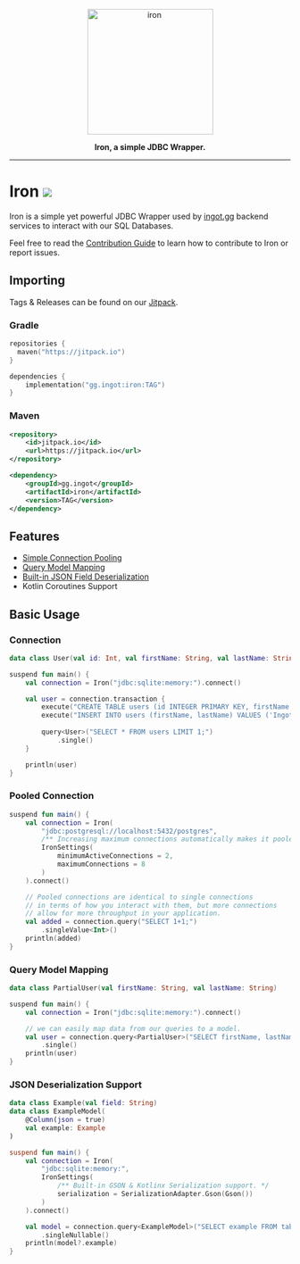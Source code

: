 <a href="https://ingot.gg/">
    <p align="center">
        <img width="225" height="225" src="https://raw.githubusercontent.com/IngotGG/branding/master/branding.svg" alt="iron"/>
    </p>
</a>

<p align="center">
    <strong>Iron, a simple JDBC Wrapper.</strong>
</p>

--- 

# Iron [![](https://jitpack.io/v/gg.ingot/iron.svg)](https://jitpack.io/#gg.ingot/iron)

Iron is a simple yet powerful JDBC Wrapper used by [ingot.gg](https://ingot.gg) backend services to interact
with our SQL Databases.

Feel free to read the [Contribution Guide](https://github.com/IngotGG/iron/blob/master/CONTRIBUTING.md) to learn how to contribute to Iron or report issues.

## Importing

Tags & Releases can be found on our [Jitpack](https://jitpack.io/#gg.ingot/iron).

### Gradle

```kts
repositories {
  maven("https://jitpack.io")
}

dependencies {
    implementation("gg.ingot:iron:TAG")
}
```
### Maven
```xml
<repository>
    <id>jitpack.io</id>
    <url>https://jitpack.io</url>
</repository>

<dependency>
    <groupId>gg.ingot</groupId>
    <artifactId>iron</artifactId>
    <version>TAG</version>
</dependency>

```

## Features
* [Simple Connection Pooling](#pooled-connection)
* [Query Model Mapping](#query-model-mapping)
* [Built-in JSON Field Deserialization](#json-deserialization-support)
* Kotlin Coroutines Support

## Basic Usage

### Connection
```kotlin
data class User(val id: Int, val firstName: String, val lastName: String)

suspend fun main() {
    val connection = Iron("jdbc:sqlite:memory:").connect()

    val user = connection.transaction {
        execute("CREATE TABLE users (id INTEGER PRIMARY KEY, firstName TEXT NOT NULL, lastName TEXT NOT NULL)")
        execute("INSERT INTO users (firstName, lastName) VALUES ('Ingot', 'Team')")
        
        query<User>("SELECT * FROM users LIMIT 1;")
            .single()
    }

    println(user)
}
```

### Pooled Connection
```kotlin
suspend fun main() {
    val connection = Iron(
        "jdbc:postgresql://localhost:5432/postgres",
        /** Increasing maximum connections automatically makes it pooled. */
        IronSettings(
            minimumActiveConnections = 2,
            maximumConnections = 8
        )
    ).connect()

    // Pooled connections are identical to single connections
    // in terms of how you interact with them, but more connections
    // allow for more throughput in your application.
    val added = connection.query("SELECT 1+1;")
        .singleValue<Int>()
    println(added)
}
```

### Query Model Mapping
```kotlin
data class PartialUser(val firstName: String, val lastName: String)

suspend fun main() {
    val connection = Iron("jdbc:sqlite:memory:").connect()

    // we can easily map data from our queries to a model.
    val user = connection.query<PartialUser>("SELECT firstName, lastName FROM users LIMIT 1;")
        .single()
    println(user)
}
```

### JSON Deserialization Support
```kotlin
data class Example(val field: String)
data class ExampleModel(
    @Column(json = true)
    val example: Example
)

suspend fun main() {
    val connection = Iron(
        "jdbc:sqlite:memory:",
        IronSettings(
            /** Built-in GSON & Kotlinx Serialization support. */
            serialization = SerializationAdapter.Gson(Gson())
        )
    ).connect()

    val model = connection.query<ExampleModel>("SELECT example FROM table LIMIT 1;")
        .singleNullable()
    println(model?.example)
}
```
